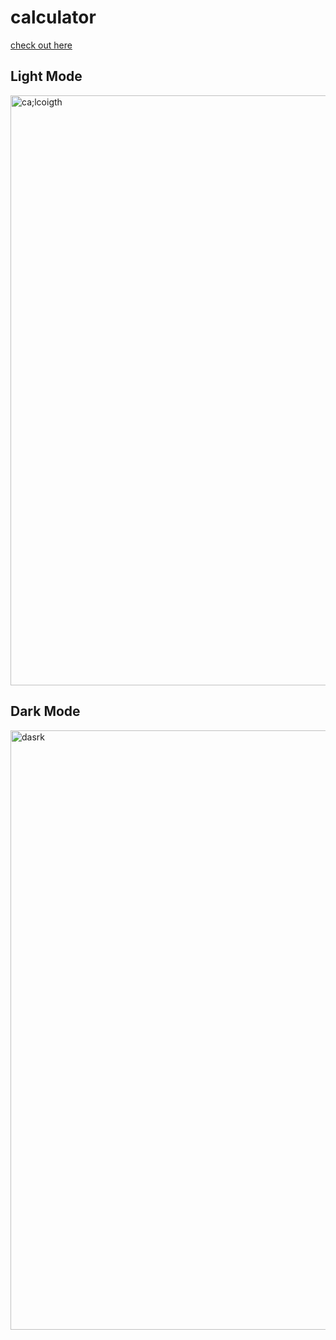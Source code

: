 # calculator

[check out here](https://x-calculator-x.netlify.app/)

## Light Mode 

<img width="944" alt="ca;lcoigth" src="https://github.com/user-attachments/assets/da982e42-3f33-4d01-94f3-2c5bbf09713a" />

## Dark Mode

<img width="959" alt="dasrk" src="https://github.com/user-attachments/assets/373e942a-915e-4eae-95c3-7aa49aa8a604" />
